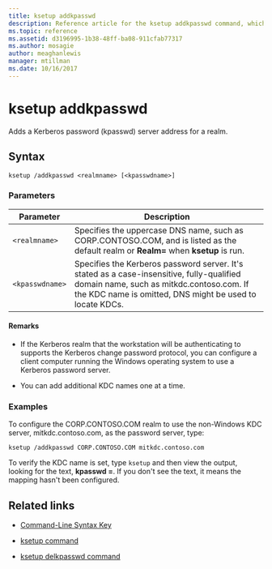 ```yaml
---
title: ksetup addkpasswd
description: Reference article for the ksetup addkpasswd command, which adds a Kerberos password (kpasswd) server address for a realm.
ms.topic: reference
ms.assetid: d3196995-1b38-48ff-ba08-911cfab77317
ms.author: mosagie
author: meaghanlewis
manager: mtillman
ms.date: 10/16/2017
---
```


# ksetup addkpasswd

Adds a Kerberos password (kpasswd) server address for a realm.

## Syntax

```
ksetup /addkpasswd <realmname> [<kpasswdname>]
```

### Parameters

| Parameter | Description |
| --------- | ----------- |
| `<realmname>` | Specifies the uppercase DNS name, such as CORP.CONTOSO.COM, and is listed as the default realm or **Realm=** when **ksetup** is run. |
| `<kpasswdname>` | Specifies the Kerberos password server. It's stated as a case-insensitive, fully-qualified domain name, such as mitkdc.contoso.com. If the KDC name is omitted, DNS might be used to locate KDCs. |

#### Remarks

- If the Kerberos realm that the workstation will be authenticating to supports the Kerberos change password protocol, you can configure a client computer running the Windows operating system to use a Kerberos password server.

- You can add additional KDC names one at a time.

### Examples

To configure the CORP.CONTOSO.COM realm to use the non-Windows KDC server, mitkdc.contoso.com, as the password server, type:

```
ksetup /addkpasswd CORP.CONTOSO.COM mitkdc.contoso.com
```

To verify the KDC name is set, type `ksetup` and then view the output, looking for the text, **kpasswd =**. If you don't see the text, it means the mapping hasn't been configured.

## Related links

- [Command-Line Syntax Key](command-line-syntax-key.md)

- [ksetup command](ksetup.md)

- [ksetup delkpasswd command](ksetup-delkpasswd.md)
